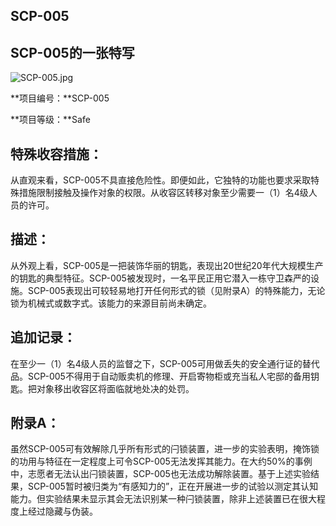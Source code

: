 ## SCP-005

## SCP-005的一张特写

![SCP-005.jpg](http://scp-wiki.wdfiles.com/local--files/scp-005/SCP-005.jpg)



**项目编号：**SCP-005

**项目等级：**Safe

## 特殊收容措施：

从直观来看，SCP-005不具直接危险性。即便如此，它独特的功能也要求采取特殊措施限制接触及操作对象的权限。从收容区转移对象至少需要一（1）名4级人员的许可。

## 描述：

从外观上看，SCP-005是一把装饰华丽的钥匙，表现出20世纪20年代大规模生产的钥匙的典型特征。SCP-005被发现时，一名平民正用它潜入一栋守卫森严的设施。SCP-005表现出可较轻易地打开任何形式的锁（见附录A）的特殊能力，无论锁为机械式或数字式。该能力的来源目前尚未确定。

## 追加记录：

在至少一（1）名4级人员的监督之下，SCP-005可用做丢失的安全通行证的替代品。SCP-005不得用于自动贩卖机的修理、开启寄物柜或充当私人宅邸的备用钥匙。把对象移出收容区将面临就地处决的处罚。

## 附录A：

虽然SCP-005可有效解除几乎所有形式的闩锁装置，进一步的实验表明，掩饰锁的功用与特征在一定程度上可令SCP-005无法发挥其能力。在大约50%的事例中，志愿者无法认出闩锁装置，SCP-005也无法成功解除装置。基于上述实验结果，SCP-005暂时被归类为“有感知力的”，正在开展进一步的试验以测定其认知能力。但实验结果未显示其会无法识别某一种闩锁装置，除非上述装置已在很大程度上经过隐藏与伪装。